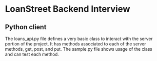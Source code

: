 # LoanStreet Backend Interview
## Python client

The loans_api.py file defines a very basic class to interact with the server portion of the project. It has methods associated to each of the server methods, get, post, and put.
The sample.py file shows usage of the class and can test each method.